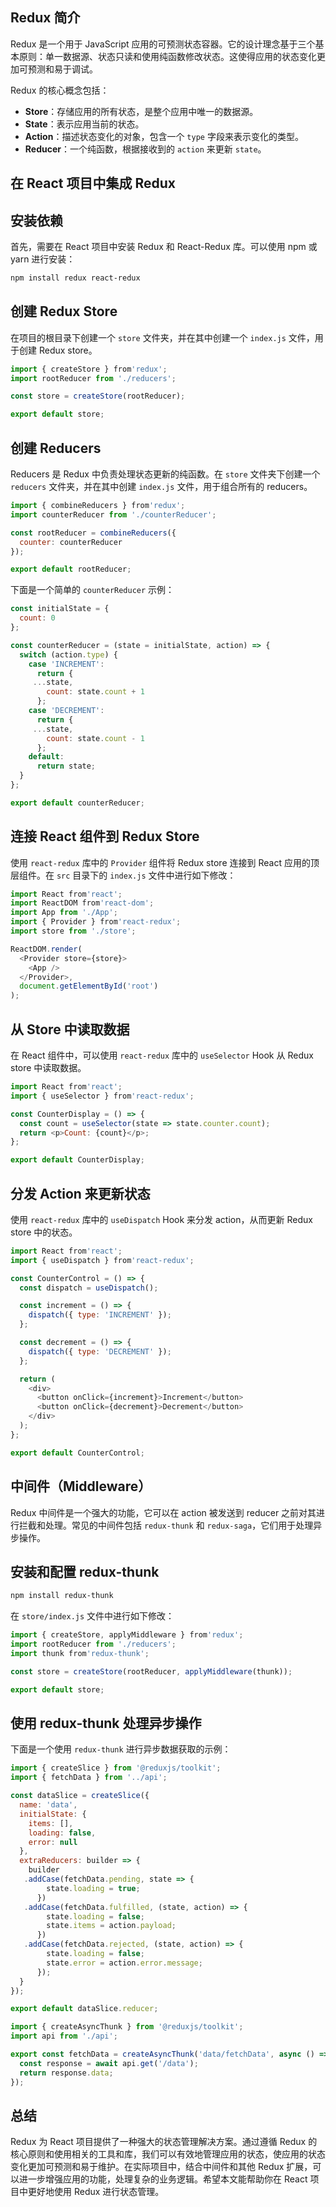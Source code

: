 ## Redux 简介
Redux 是一个用于 JavaScript 应用的可预测状态容器。它的设计理念基于三个基本原则：单一数据源、状态只读和使用纯函数修改状态。这使得应用的状态变化更加可预测和易于调试。

Redux 的核心概念包括：
- **Store**：存储应用的所有状态，是整个应用中唯一的数据源。
- **State**：表示应用当前的状态。
- **Action**：描述状态变化的对象，包含一个 `type` 字段来表示变化的类型。
- **Reducer**：一个纯函数，根据接收到的 `action` 来更新 `state`。

## 在 React 项目中集成 Redux

## 安装依赖
首先，需要在 React 项目中安装 Redux 和 React-Redux 库。可以使用 npm 或 yarn 进行安装：
```bash
npm install redux react-redux
```

## 创建 Redux Store
在项目的根目录下创建一个 `store` 文件夹，并在其中创建一个 `index.js` 文件，用于创建 Redux store。

```js
import { createStore } from'redux';
import rootReducer from './reducers';

const store = createStore(rootReducer);

export default store;
```

## 创建 Reducers
Reducers 是 Redux 中负责处理状态更新的纯函数。在 `store` 文件夹下创建一个 `reducers` 文件夹，并在其中创建 `index.js` 文件，用于组合所有的 reducers。

```js
import { combineReducers } from'redux';
import counterReducer from './counterReducer';

const rootReducer = combineReducers({
  counter: counterReducer
});

export default rootReducer;
```

下面是一个简单的 `counterReducer` 示例：

```js
const initialState = {
  count: 0
};

const counterReducer = (state = initialState, action) => {
  switch (action.type) {
    case 'INCREMENT':
      return {
     ...state,
        count: state.count + 1
      };
    case 'DECREMENT':
      return {
     ...state,
        count: state.count - 1
      };
    default:
      return state;
  }
};

export default counterReducer;
```

## 连接 React 组件到 Redux Store
使用 `react-redux` 库中的 `Provider` 组件将 Redux store 连接到 React 应用的顶层组件。在 `src` 目录下的 `index.js` 文件中进行如下修改：

```js
import React from'react';
import ReactDOM from'react-dom';
import App from './App';
import { Provider } from'react-redux';
import store from './store';

ReactDOM.render(
  <Provider store={store}>
    <App />
  </Provider>,
  document.getElementById('root')
);
```

## 从 Store 中读取数据
在 React 组件中，可以使用 `react-redux` 库中的 `useSelector` Hook 从 Redux store 中读取数据。

```js
import React from'react';
import { useSelector } from'react-redux';

const CounterDisplay = () => {
  const count = useSelector(state => state.counter.count);
  return <p>Count: {count}</p>;
};

export default CounterDisplay;
```

## 分发 Action 来更新状态
使用 `react-redux` 库中的 `useDispatch` Hook 来分发 action，从而更新 Redux store 中的状态。

```js
import React from'react';
import { useDispatch } from'react-redux';

const CounterControl = () => {
  const dispatch = useDispatch();

  const increment = () => {
    dispatch({ type: 'INCREMENT' });
  };

  const decrement = () => {
    dispatch({ type: 'DECREMENT' });
  };

  return (
    <div>
      <button onClick={increment}>Increment</button>
      <button onClick={decrement}>Decrement</button>
    </div>
  );
};

export default CounterControl;
```

## 中间件（Middleware）
Redux 中间件是一个强大的功能，它可以在 action 被发送到 reducer 之前对其进行拦截和处理。常见的中间件包括 `redux-thunk` 和 `redux-saga`，它们用于处理异步操作。

## 安装和配置 redux-thunk
```bash
npm install redux-thunk
```

在 `store/index.js` 文件中进行如下修改：

```js
import { createStore, applyMiddleware } from'redux';
import rootReducer from './reducers';
import thunk from'redux-thunk';

const store = createStore(rootReducer, applyMiddleware(thunk));

export default store;
```

## 使用 redux-thunk 处理异步操作
下面是一个使用 `redux-thunk` 进行异步数据获取的示例：

```js
import { createSlice } from '@reduxjs/toolkit';
import { fetchData } from '../api';

const dataSlice = createSlice({
  name: 'data',
  initialState: {
    items: [],
    loading: false,
    error: null
  },
  extraReducers: builder => {
    builder
   .addCase(fetchData.pending, state => {
        state.loading = true;
      })
   .addCase(fetchData.fulfilled, (state, action) => {
        state.loading = false;
        state.items = action.payload;
      })
   .addCase(fetchData.rejected, (state, action) => {
        state.loading = false;
        state.error = action.error.message;
      });
  }
});

export default dataSlice.reducer;
```

```js
import { createAsyncThunk } from '@reduxjs/toolkit';
import api from './api';

export const fetchData = createAsyncThunk('data/fetchData', async () => {
  const response = await api.get('/data');
  return response.data;
});
```

## 总结
Redux 为 React 项目提供了一种强大的状态管理解决方案。通过遵循 Redux 的核心原则和使用相关的工具和库，我们可以有效地管理应用的状态，使应用的状态变化更加可预测和易于维护。在实际项目中，结合中间件和其他 Redux 扩展，可以进一步增强应用的功能，处理复杂的业务逻辑。希望本文能帮助你在 React 项目中更好地使用 Redux 进行状态管理。  